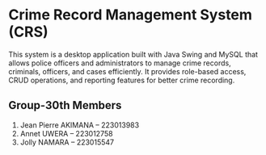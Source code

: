 # Crime Record Management System (CRS)

This system is a desktop application built with Java Swing and MySQL that allows police officers and administrators to manage crime records, criminals, officers, and cases efficiently. It provides role-based access, CRUD operations, and reporting features for better crime recording.

## Group-30th Members

1. Jean Pierre AKIMANA  – 223013983
2. Annet UWERA          – 223012758
3. Jolly NAMARA         – 223015547
